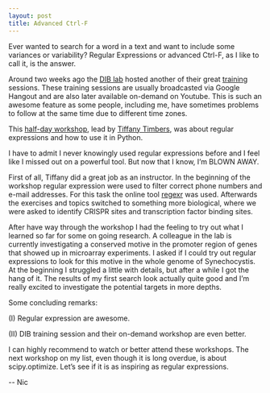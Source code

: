 ```yaml
---
layout: post
title: Advanced Ctrl-F
---
```


Ever wanted to search for a word in a text and want to include some variances or
variability? Regular Expressions or advanced Ctrl-F, as I like to call it, is the answer.

Around two weeks ago the [DIB lab](http://ivory.idyll.org/lab/) hosted another of their great [training](http://dib-training.readthedocs.org/en/pub/) sessions. 
These training sessions are usually broadcasted via Google Hangout and are also later 
available on-demand on Youtube. This is such an awesome feature as some people, including 
me, have sometimes problems to follow at the same time due to different time zones. 

This [half-day workshop](http://dib-training.readthedocs.org/en/pub/2016-02-17-regular-expressions-python.html), lead by [Tiffany Timbers](ttps://twitter.com/tiffanytimbers), was about regular expressions 
and how to use it in Python.

I have to admit I never knowingly used regular expressions before and I feel like I 
missed out on a powerful tool. But now that I know, I’m BLOWN AWAY. 

First of all, Tiffany did a great job as an instructor. In the beginning of the workshop
regular expression were used to filter correct phone numbers and e-mail addresses. 
For this task the online tool [regexr](http://regexr.com) was used. Afterwards the 
exercises and topics switched to something more biological, where we were asked to 
identify CRISPR sites and transcription factor binding sites.

After have way through the workshop I had the feeling to try out what I learned so far 
for some on going research. A colleague in the lab is currently investigating a conserved 
motive in the promoter region of genes that showed up in microarray experiments. I asked 
if I could try out regular expressions to look for this motive in the whole genome of 
Synechocystis. At the beginning I struggled a little with details, but after a while I 
got the hang of it. The results of my first search look actually quite good and I’m 
really excited to investigate the potential targets in more depths.

Some concluding remarks:

(I) 	Regular expression are awesome.

(II) 	DIB training session and their on-demand workshop are even better. 

I can highly recommend to watch or better attend these workshops. The next workshop on 
my list, even though it is long overdue, is about scipy.optimize. Let’s see if it is as 
inspiring as regular expressions.

-- Nic
